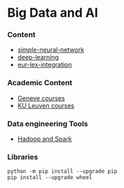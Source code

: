# Big Data and AI 


### Content
- [simple-neural-network](./ai/deep-learning)
- [deep-learning](./ai/deep-learning)
- [eur-lex-integration](./ai/eur-lex-integration)

### Academic Content
- [Geneve courses](./geneve)
- [KU Leuven courses](./kuleuven)

### Data engineering Tools
- [Hadoop and Spark](./tools/hadoop)


### Libraries
```
python -m pip install --upgrade pip
pip install --upgrade wheel
```